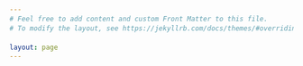 ```yaml
---
# Feel free to add content and custom Front Matter to this file.
# To modify the layout, see https://jekyllrb.com/docs/themes/#overriding-theme-defaults

layout: page
---
```


<html lang="en">
 
<head>
    <meta charset="UTF-8">
    <meta http-equiv="X-UA-Compatible" content="IE=edge">
    <meta name="viewport" content="width=device-width, initial-scale=1.0">
    <title>Document</title>
    <style>
        img {
            width: 721px;
            height: 455px
        }
        
        .focus {
            position: relative;
            width: 721px;
            height: 455px;
            background-color: white;
            padding-left: 0px;
            overflow: hidden;
        }
        /* 父盒子宽度比较小，而liimg里面加起来宽度很大，不能一行显示，就会竖着显示 */
        /* 解决：把ul的宽度设置的大一点 */
        
        .focus ul li {
            float: left;
            list-style: none;
        }
        
        .focus ul {
            width: 400%;
            position: absolute;
            left: 0px;
            top: 0px;
            margin: 0px;
            padding: 0px
        }
        
        .arrow-l,
        .arrow-r {
            /* display: none; */
            background: rgba(0, 0, 0, 0.3);
            position: absolute;
            top: 50%;
            margin-top: -20px;
            width: 24px;
            height: 24px;
            text-decoration: none;
            z-index: 7;
            color: white;
            text-align: center;
            line-height: 24px;
        }
        
        .arrow-l {
            left: 0px;
        }
        
        .arrow-r {
            right: 0px
        }
        
        .circle {
            width: 90px;
            height: 40px;
            position: absolute;
            bottom: 0px;
            left: 245px;
            /* margin: 0px;
            padding: 0px; */
            z-index: 1;
            text-align: center;
            line-height: 40px;
        }
        
        .circle li {
            width: 30px;
            height: 30px;
            float: left;
            list-style: circle;
            color: white;
        }
        
        .circle .current {
            list-style: disc
        }
    </style>
    <script src="js/animate.js"></script>
    <!-- 注意顺序 -->
    <script src="js/index.js"></script>
</head>
 
<body>
    <div class="focus">
        <a href="javascript:;" class="arrow-l">←</a>
        <a href="javascript:;" class="arrow-r">→</a>
        <!-- 核心滚动区域 -->
        <!-- 要让所有图片排在一行显示，不要什么都用div解决 -->
        <ul>
				<li>
					<a href="#"><img src="imgs/research_images/slumgullion_sar_2018_modified_compressed.jpg" alt=""></a>
				</li>
				<li>
					<a href="#"><img src="imgs/research_images/SLV_aquifer_compressed.jpg" alt=""></a>
				</li>
				<li>
					<a href="#"><img src="imgs/research_images/slumgullion_oli_2019268_modified_compressed.png" alt=""></a>
				</li> 
        </ul>
        <ol class="circle">
 
        </ol>
    </div>
</body>
 
</html>


We are the Geohazards and Shallow Processes Remote Sensing Lab (GSPRS) at Peking University. We focus on using remote sensing tools, e.g., Synthetic Aperture Radar (SAR), to characterize ground deformation and land alternations associated with geohazards and surface processes in terrestrial planets. We have been working on mapping, monitoring, and modeling landslides, aquifers, dams, mines, coasts, earthquakes, extreme precipitation events, etc. We are dedicated to investigating their natural or anthropogenic triggerings and environmental forcings using statistical, analytical, numerical models and artificial intelligence (AI). Our multidisciplinary research spans the fields of geomatics, geophysics, hydrology, geology, tectonics, climate change, civil and environmental engineering, and computer science.

We are always looking for highly motivated students and postdocs to join our lab. Please contact PI Xie Hu if you are interested.

**NEWS**

<body>
    <p>We are collaborating with Dr. Susu Xu's lab at Stony Brook University to assess the building damage in the 2023 M7.8 Turkey-Siyra earthquake <a href="https://arcg.is/09Wzy5" target="_blank"><i>Interactive Map</i></a> from Susu.</p>
    <br>
    <p>We would like to draw your attentions to 2023 EGU session <a href="https://meetingorganizer.copernicus.org/EGU23/session/45830" target="_blank"><i>SAR remote sensing for natural and human-induced hazard applications</i></a>. </p>
    <br>
    <p>The next application to <a href="https://postdocs.pku.edu.cn/tzgg/134998.htm" target="_blank"><i>Boya Postdoc Fellowship at Peking University</i></a> is due in mid-March. We have interesting research data and topics to help strengthen your academic profile and career development! The package includes good benefits in housing and healthcare as well as the national leading educational resources for kids.</p>
    <br>
    <table>
        <tbody>
            <tr>
                <td>12/2022</td>
		<td>GSPRS members presented at 2022 AGU remotely</td>
            </tr>
      	    <tr>
		<td>&nbsp;</td> 
		<td>  - Undergrad Yiling "Deep-learning Characterization of Geohazards in Qinghai Tibet Engineering Corridor" (NH44A-02)</td>
	    </tr>
	    <tr>
		<td>&nbsp;</td> 
		<td>  - Grad Xiao "Geodetic implications for the 2021 lethal building collapse in Surfside, Florida" (G42D-0249)</td>
	    </tr>
    	    <tr>
	        <td>&nbsp;</td> 
		<td>  - Grad Sayyed "ICA-Based Spatiotemporal Characterization of Vertical and Horizontal Deformations from InSAR Time Series" (G41A-07)</td>
       	    </tr>
            <tr>
		<td>&nbsp;</td> 
		<td>  - Grad Yuqi "Revisit Landslide Inventory in California Using Remote Sensing Big Data and Machine Learning" (G41A-02)</td>
	    </tr>
            <tr>
		<td>&nbsp;</td> 
		<td>  - Grad Penghui "Multi-source remote sensing characterization of the lethal 2021 Zhengzhou floods in China" (NH31B-03)</td>
       	    </tr>
	    <tr>
	 	<td>&nbsp;</td> 
                <td>  - PI Xie "Opportunities of Remote Sensing in Landslide Research" (NH23C-01)</td>
	    </tr>
	    <tr>
		<td>&nbsp;</td> 
                <td>GSPRS Lab virtually celebrated Xiao's graduation ceremony at UH. Big Congrats, Dr. Yu!</td>
            </tr>
            <tr>
		<td>&nbsp;</td> 
                <td>Yuqi was awarded the Best Presentation Award in 2022 International Graduate Workshop on GeoInformatics. Big Congrats!</td>
            </tr>
            <tr>
		<td>11/2022</td> 
                <td>Dr. Lingchao Huang from CU Boulder was invited to give a virtual talk on deep learning on 11/9.</td>
            </tr>
            <tr>
                <td>10/2022</td>
		<td>Yiling was awarded the National Undergraduate Scholarship. Big Congrats!</td>
	    </tr>
            <tr>
		<td>&nbsp;</td> 
		<td>Dr. Zan Wang from CAS was invited to give a virtual talk on machine learning application in monitoring carbon sequestration on 10/26.</td>
            </tr>
	    <tr>
		<td>&nbsp;</td>
                <td>Xie obtained a national grant on natural hazards research.</td>
            </tr>
	    <tr>
                <td>9/2022</td>
                <td>Xie obtained the <a href="https://eos.org/agu-news/2022-agu-section-awardees-and-named-lecturers" target="_blank">2022 AGU Natural Hazards Early Career Award</a>. Read <a href="https://mp.weixin.qq.com/s/YTeDEQdhrV15d6SxjbNf-w" target="_blank"><i>News</i></a>!</td>
            </tr>
            <tr>
                <td>&nbsp;</td> 
                <td>Xiao was awarded the 3-minute thesis/dissertation competition at the University of Houston. Big Congrats!</td>
            </tr>
            <tr>
                <td>&nbsp;</td> 
                <td>Yuqi and Penghui officially started their graduate program at PKU. Big Welcome!</td>
            </tr>
            <tr>
                <td>8/2022</td>
                <td>Xiao published her <a href="https://doi.org/10.1029/2022GL099119" target="_blank"><i>GRL</i></a> paper on quantifying large-scale snow depth during the winter storm and national major disaster across Texas in February 2021 using SAR scenes and machine learning methods. Big Congrats!</td>
            </tr>
            <tr>
                <td>&nbsp;</td> 
                <td>Xie co-hosted the Hydroclimate Hazards section and Xiao gave a talk in 2022 CYWater on 8/28.</td>
            </tr>
            <tr>
                <td>7/2022</td>
                <td>Yongxuan Ran (undergrad from Wuhan University) and Yiling Lin (undergrad from Beijing Normal University) joined the GSPRS lab and will start their graduate program officially next fall.</td>
            </tr>
            <tr>
                <td>5/2022</td>
                <td>Our 2022 EGU session <a href="https://meetingorganizer.copernicus.org/EGU22/session/43347" target="_blank"><i>Remote Sensing Big Data Analysis and Applications in Geoscience</i></a> leading by <a href="https://research.utwente.nl/en/persons/ling-chang" target="_blank">Dr. Ling Chang</a> from ITC, <a href="https://www.gfz-potsdam.de/en/staff/mahdi.motagh" target="_blank">Dr. Mahdi Motagh</a> from GFZ, <a href="https://www.tudelft.nl/en/ceg/about-faculty/departments/geoscience-remote-sensing/staff/scientific-staff/profdrir-rf-ramon-hanssen/" target="_blank">Dr. Ramon Hanssen</a> from Delft, <a href="https://www.professoren.tum.de/en/zhu-xiaoxiang/" target="_blank">Dr. Xiaoxiang Zhu</a> from TUM, and Dr. Xie Hu from PKU held successfully. Xiao, Yuqi, and Xie gave their presentations.</td>
            </tr>
            <tr>
                <td>4/2022</td>
                <td>Dr. Lin Liu from CNHK was invited to give a virtual talk on geodetic studies of frozen ground on 4/26.</td>
            </tr>
            <tr>
                <td>&nbsp;</td> 
                <td>Chao's paper on landslide hazard mapping in the Three Gorges Reservoir Area was published in <a href="https://doi.org/10.1007/s10346-021-01796-1" target="_blank"><i>Landslides</i></a>.</td>
            </tr>
            <tr>
                <td>&nbsp;</td> 
                <td>Penghui joined the lab as a Research Assistant.</td>
            </tr>
            <tr>
                <td>2/2022</td>
                <td>Awarded the PAZ's satellite imagery program: Joint DLR-INTA Scientific Announcement of Opportunity.</td>
            </tr> 
            <tr>
                <td>1/2022</td>
                <td>Awarded JAXA's satellite imagery program: The 3rd Research Announcement on the Earth Observations.</td>
            </tr>
            <tr>
                <td>&nbsp;</td> 
                <td>Qingyu started his PhD program at the Southern Methodist University.</td>
            </tr>
            <tr>
                <td>&nbsp;</td> 
                <td>Invited talk in the Forum of Satellite Gravity and Hydrology on 1/15.</td>
            </tr>
            <tr>
                <td> 12/2021 </td>
                <td> Welcome to our AGU poster on the crustal surgery in Yan'an (NH15D-0488) and the 2021 Texas winter storm (GG45B-0411)!</td>
            </tr>
            <tr>
                <td> 11/2021 </td>
                <td>Our paper on machine-learning characterization of the natural and anthropogenic sources of ground deformation in California was published in <a href="https://doi.org/10.1029/2021JB022373" target="_blank"><i>JGR</i></a>.</td>
            </tr>
            <tr>
                <td>&nbsp;</td>
                <td>Our paper on elastic stress perturbations relating to the 2020 M5.7 Magna earthquake from centrurial industrial mine waste transport and surface water variations was accepted by <a href="https://meetingorganizer.copernicus.org/EGU22/session/43347" target="_blank"><i>JGR</i></a>.</td>
            </tr>
            <tr>
                <td> 10/2021 </td>
                <td>Our paper on the unprecedented mountain excavation and city construction in Yan'an China was published in <a href="https://doi.org/10.1029/2021GL095230" target="_blank"><i>GRL</i></a>.</td>
            </tr>
            <tr>
                <td>9/2021</td>
                <td>Virtual seminar talk at UTIG - UT Austin.</td>
            </tr>
            <tr>
                <td>8/2021</td>
                <td>Our paper on the shift of hydrological forcing in the movements of Guobo Slope besides the Laxiwa hydropower station in China was published in <a href="https://doi.org/10.1016/j.rse.2021.112664" target="_blank"><i>RSE</i></a>.</td>
            </tr>
            <tr>
                <td>7/2021</td>
                <td>I moved to Peking University. I'm grateful for all help and kindness from the teams that I was in.</td>
            </tr>
            <tr>
                <td>&nbsp;</td>
                <td>Ground-based InSAR survey at the Slumgullion landslide, CO.</td>
            </tr>
            <tr>
                <td>&nbsp;</td>
                <td>Talk in 2021 CYWater.</td>
            </tr>
            <tr>
                <td>6/2021</td>
                <td>Poster presentation in FRINGE 2021.</td>
            </tr>
            <tr>
                <td>5/2021</td>
                <td>Our paper on phase unwrapping in extraordinary high-gradient scenarios such as at the Slumgullion landslide was published in <a href="https://doi.org/10.1109/TGRS.2021.3081039" target="_blank"><i>IEEE Transactions on Geoscience and Remote Sensing</i></a>.</td>
            </tr>
            <tr>
                <td>&nbsp;</td>
                <td>Seminar talks.</td>
            </tr>
            <tr>
                <td>4/2021</td>
                <td>Our 2021 vEGU session NH6.2 : SAR remote sensing for anthropogenic and natural hazards was held successfully.</td>
            </tr>
            <tr>
                <td>&nbsp;</td>
                <td>Delighted to join the Editorial Board of <a href="https://www.springer.com/journal/24" target="_blank"><i>Pure and Applied Geophysics</i></a>. Welcome to submit!</td>
            </tr>
            <tr>
                <td>3/2021</td>
                <td> Awarded NASA New (Early Career) Investigator Program (NIP) in Earth Science. Read <a href="https://www.egr.uh.edu/news/202103/hu-earns-nasa-funding-award" target="_blank"><i>News</i></a>!</td>
            </tr>
            <tr>
                <td>2/2021</td>
                <td>Our paper led by Dr. Guoqiang Shi on decadal spatiotemporal ground deformation in response to the restrictions of groundwater pumping in Suzhou, China was published in <a href="https://doi.org/10.1016/j.rse.2021.112327" target="_blank"><i>RSE</i></a>.</td>
            </tr>
            <tr>
                <td>1/2021</td>
                <td>Seminar talks.</td>
            </tr>
        </tbody>
    </table>
    <br>
    <br>
    <br>
    <br>
</body>
